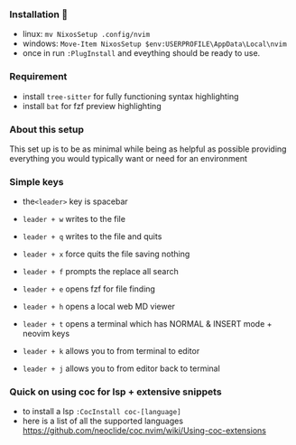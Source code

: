 ### Installation 🚀
- linux: `mv NixosSetup .config/nvim` 
- windows: `Move-Item NixosSetup $env:USERPROFILE\AppData\Local\nvim` 
- once in run `:PlugInstall` and eveything should be ready to use.
### Requirement
- install `tree-sitter` for fully functioning syntax highlighting 
- install `bat` for fzf preview highlighting
### About this setup
This set up is to be as minimal while being as helpful as possible providing everything you would typically want or need for an environment
### Simple keys

- the`<leader>` key is spacebar

- `leader + w` writes to the file
- `leader + q` writes to the file and quits
- `leader + x` force quits the file saving nothing
- `leader + f` prompts the replace all search
- `leader + e` opens fzf for file finding
- `leader + h` opens a local web MD viewer
- `leader + t` opens a terminal which has NORMAL & INSERT mode + neovim keys
- `leader + k` allows you to from terminal to editor  
- `leader + j` allows you to from editor back to terminal 

### Quick on using coc for lsp + extensive snippets

- to install a lsp `:CocInstall coc-[language]`
- here is a list of all the supported languages  https://github.com/neoclide/coc.nvim/wiki/Using-coc-extensions



